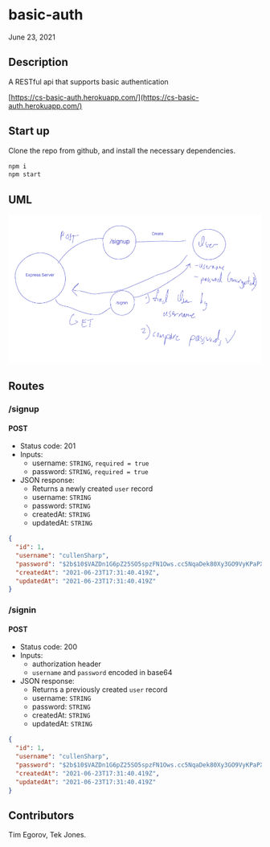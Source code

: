 # basic-auth

June 23, 2021

## Description

A RESTful api that supports basic authentication

[https://cs-basic-auth.herokuapp.com/](https://cs-basic-auth.herokuapp.com/)

## Start up

Clone the repo from github, and install the necessary dependencies.

```BASH
npm i
npm start
```

## UML

![Basic authentication process](UML.png)

## Routes

### /signup

#### POST

* Status code: 201
* Inputs:
  * username: `STRING`, `required = true`
  * password: `STRING`, `required = true`
* JSON response:
  * Returns a newly created `user` record
  * username: `STRING`
  * password: `STRING`
  * createdAt: `STRING`
  * updatedAt: `STRING`

```JSON
{
  "id": 1,
  "username": "cullenSharp",
  "password": "$2b$10$VAZDn1G6pZ25SO5spzFN1Ows.cc5NqaDek80Xy3GO9VyKPaPXq5V6",
  "createdAt": "2021-06-23T17:31:40.419Z",
  "updatedAt": "2021-06-23T17:31:40.419Z"
}
```

### /signin

#### POST

* Status code: 200
* Inputs:
  * authorization header
  * `username` and `password` encoded in base64
* JSON response:
  * Returns a previously created `user` record
  * username: `STRING`
  * password: `STRING`
  * createdAt: `STRING`
  * updatedAt: `STRING`

```JSON
{
  "id": 1,
  "username": "cullenSharp",
  "password": "$2b$10$VAZDn1G6pZ25SO5spzFN1Ows.cc5NqaDek80Xy3GO9VyKPaPXq5V6",
  "createdAt": "2021-06-23T17:31:40.419Z",
  "updatedAt": "2021-06-23T17:31:40.419Z"
}
```

## Contributors

Tim Egorov, Tek Jones.

<!--  -->